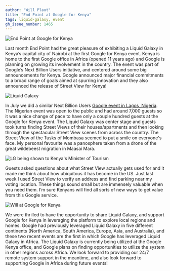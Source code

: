 ```yaml
---
author: "Will Plaut"
title: "End Point at Google for Kenya"
tags: liquid-galaxy, event
gh_issue_number: 1465
---
```


<img src="/blog/2018/11/02/google-for-kenya/google-for-kenya.jpeg" alt="End Point at Google for Kenya" />

Last month End Point had the great pleasure of exhibiting a Liquid Galaxy in Kenya’s capital city of Nairobi at the first Google for Kenya event. Kenya is home to the first Google office in Africa (opened 11 years ago) and Google is planning on growing its involvement in the country. The event was part of Google’s Next Billion Users initiative, and centered around some big announcements for Kenya. Google announced major financial commitments to a broad range of goals aimed at spurring innovation and they also announced the release of Street View for Kenya!

<img src="/blog/2018/11/02/google-for-kenya/kenyashot1.jpeg" alt="Liquid Galaxy" />

In July we did a similar Next Billion Users <a href="/blog/2018/08/06/liquid-galaxy-at-google-nigeria">Google event in Lagos, Nigeria</a>. The Nigerian event was open to the public and had around 7,000 guests so it was a nice change of pace to have only a couple hundred guests at the Google for Kenya event. The Liquid Galaxy was center stage and guests took turns finding Street Views of their houses/apartments and then looking through the spectacular Street View scenes from across the country. The Street View of the Tusks of Mombasa seemed to put a smile on everyone's face. My personal favourite was a panosphere taken from a drone of the great wildebeest migration in Maasai Mara.

<img src="/blog/2018/11/02/google-for-kenya/kenyaministeroftourism.jpeg" alt="LG being shown to Kenya's Minister of Tourism" />

Guests asked questions about what Street View actually gets used for and it made me think about how ubiquitous it has become in the US. Just last week I used Street View to verify an address and find parking near my voting location. These things sound small but are immensely valuable when you need them. I’m sure Kenyans will find all sorts of new ways to get value from this Google service. 

<img src="/blog/2018/11/02/google-for-kenya/kenyawill.jpeg" alt="Will at Google for Kenya" />

We were thrilled to have the opportunity to share Liquid Galaxy, and support Google for Kenya in leveraging the platform to explore local regions and homes. Google had previously leveraged Liquid Galaxy in five different continents (North America, South America, Europe, Asia, and Australia), and these two recent events are the first in which Google has leveraged Liquid Galaxy in Africa. The Liquid Galaxy is currently being utilized at the Google Kenya office, and Google plans on finding opportunities to utilize the system in other regions across Africa. We look forward to providing our 24/7 remote system support in the meantime, and also look forward to supporting Google in Africa during future events!

